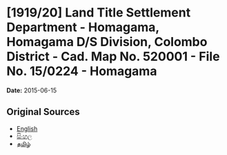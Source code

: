 # [1919/20] Land Title Settlement Department - Homagama, Homagama D/S Division, Colombo District - Cad. Map No. 520001 - File No. 15/0224 - Homagama

**Date:** 2015-06-15

## Original Sources

- [English](https://documents.gov.lk/view/extra-gazettes/2015/6/1919-20_E.pdf)
- [සිංහල](https://documents.gov.lk/view/extra-gazettes/2015/6/1919-20_S.pdf)
- [தமிழ்](https://documents.gov.lk/view/extra-gazettes/2015/6/1919-20_T.pdf)
